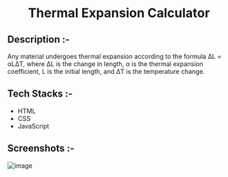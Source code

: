 # <p align="center">Thermal Expansion Calculator</p>

## Description :-

Any material undergoes thermal expansion according to the formula ΔL = αLΔT, where ΔL is the change in length, α is the thermal expansion coefficient, L is the initial length, and ΔT is the temperature change.

## Tech Stacks :-

- HTML
- CSS
- JavaScript

## Screenshots :-

![image](https://github.com/Rakesh9100/CalcDiverse/assets/73993775/9efa5d08-f9d9-418e-84e0-7052ac43690c)
